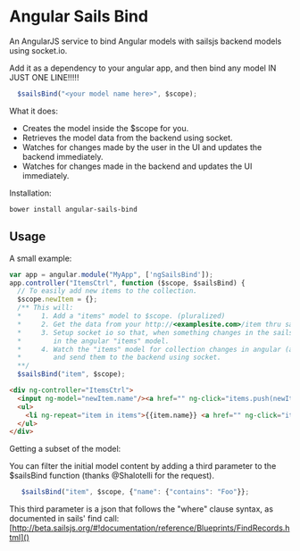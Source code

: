 Angular Sails Bind
==================

An AngularJS service to bind Angular models with sailsjs backend models using socket.io.

Add it as a dependency to your angular app, and then bind any model IN JUST ONE LINE!!!!!

```javascript
  $sailsBind("<your model name here>", $scope);
```

What it does:

* Creates the model inside the $scope for you.
* Retrieves the model data from the backend using socket.
* Watches for changes made by the user in the UI and updates the backend immediately.
* Watches for changes made in the backend and updates the UI immediately.

Installation:

```shell
bower install angular-sails-bind
```

Usage
-----

A small example:

```javascript
var app = angular.module("MyApp", ['ngSailsBind']);
app.controller("ItemsCtrl", function ($scope, $sailsBind) {
  // To easily add new items to the collection.
  $scope.newItem = {};  
  /** This will:
  *     1. Add a "items" model to $scope. (pluralized)
  *     2. Get the data from your http://<examplesite.com>/item thru sailsjs socket get.
  *     3. Setup socket io so that, when something changes in the sailsjs backend, they will be reflected
  *        in the angular "items" model.
  *     4. Watch the "items" model for collection changes in angular (add and removal of items
  *        and send them to the backend using socket.
  **/
  $sailsBind("item", $scope);
```

```html
<div ng-controller="ItemsCtrl">
  <input ng-model="newItem.name"/><a href="" ng-click="items.push(newItem);newItem={}"></a>Add New
  <ul>
    <li ng-repeat="item in items">{{item.name}} <a href="" ng-click="items.splice(items.indexOf(item), 1)">remove</a></li>
  </ul>
</div>
```

Getting a subset of the model:

You can filter the initial model content by adding a third parameter to the $sailsBind function (thanks @Shalotelli for the request). 

```javascript
   $sailsBind("item", $scope, {"name": {"contains": "Foo"}};
```

This third parameter is a json that follows the "where" clause syntax, as documented in sails' find call: 
[http://beta.sailsjs.org/#!documentation/reference/Blueprints/FindRecords.html]()